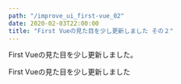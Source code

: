 ```yaml
---
path: "/improve_ui_first-vue_02"
date: 2020-02-03T22:00:00
title: "First Vueの見た目を少し更新しました その２"
---
```


First Vueの見た目を少し更新しました。

First Vueの見た目を少し更新しました